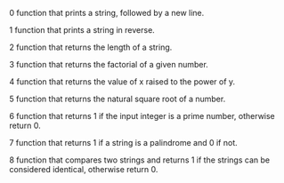 0 function that prints a string, followed by a new line.

1 function that prints a string in reverse.

2 function that returns the length of a string.

3 function that returns the factorial of a given number.

4 function that returns the value of x raised to the power of y.

5 function that returns the natural square root of a number.

6 function that returns 1 if the input integer is a prime number, otherwise return 0.

7 function that returns 1 if a string is a palindrome and 0 if not.

8 function that compares two strings and returns 1 if the strings can be considered identical, otherwise return 0.

